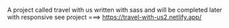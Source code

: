 A project called travel with us written with sass and will be completed later with responsive
see project ===> https://travel-with-us2.netlify.app/
